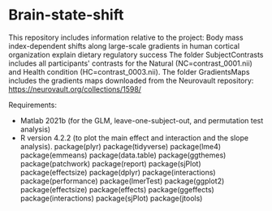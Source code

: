 # Brain-state-shift

This repository includes information relative to the project: Body mass index-dependent shifts along large-scale gradients in human cortical organization explain dietary regulatory success
The folder SubjectContrasts includes all participants' contrasts for the Natural (NC=contrast_0001.nii) and Health condition (HC=contrast_0003.nii).
The folder GradientsMaps includes the gradients maps downloaded from the Neurovault repository: https://neurovault.org/collections/1598/ 

Requirements:
- Matlab 2021b (for the GLM, leave-one-subject-out, and permutation test analysis)
- R version 4.2.2 (to plot the main effect and interaction and the slope analysis).
package(plyr)
package(tidyverse) 
package(lme4) 
package(emmeans) 
package(data.table) 
package(ggthemes) 
package(patchwork) 
package(report) 
package(sjPlot) 
package(effectsize)
package(dplyr) 
package(interactions) 
package(performance) 
package(lmerTest)
package(ggplot2)
package(effectsize)
package(effects)
package(ggeffects)
package(interactions)
package(sjPlot)
package(jtools)
